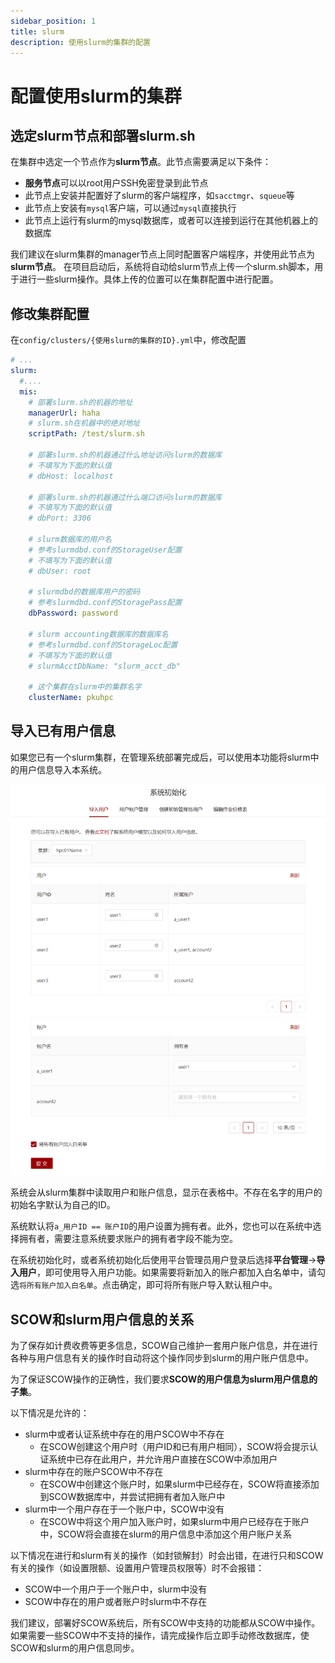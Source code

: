 ```yaml
---
sidebar_position: 1
title: slurm
description: 使用slurm的集群的配置
---
```


# 配置使用slurm的集群

## 选定slurm节点和部署slurm.sh

在集群中选定一个节点作为**slurm节点**。此节点需要满足以下条件：

- **服务节点**可以以root用户SSH免密登录到此节点
- 此节点上安装并配置好了slurm的客户端程序，如`sacctmgr`、`squeue`等
- 此节点上安装有`mysql`客户端，可以通过`mysql`直接执行
- 此节点上运行有slurm的mysql数据库，或者可以连接到运行在其他机器上的数据库

我们建议在slurm集群的manager节点上同时配置客户端程序，并使用此节点为**slurm节点**。
在项目启动后，系统将自动给slurm节点上传一个slurm.sh脚本，用于进行一些slurm操作。具体上传的位置可以在集群配置中进行配置。

## 修改集群配置

在`config/clusters/{使用slurm的集群的ID}.yml`中，修改配置

```yaml title="config/clusters/{使用slurm的集群的集群ID}.yml"
# ...
slurm:
  #....
  mis:
    # 部署slurm.sh的机器的地址
    managerUrl: haha
    # slurm.sh在机器中的绝对地址
    scriptPath: /test/slurm.sh

    # 部署slurm.sh的机器通过什么地址访问slurm的数据库
    # 不填写为下面的默认值
    # dbHost: localhost

    # 部署slurm.sh的机器通过什么端口访问slurm的数据库
    # 不填写为下面的默认值
    # dbPort: 3306

    # slurm数据库的用户名
    # 参考slurmdbd.conf的StorageUser配置
    # 不填写为下面的默认值
    # dbUser: root

    # slurmdbd的数据库用户的密码
    # 参考slurmdbd.conf的StoragePass配置
    dbPassword: password

    # slurm accounting数据库的数据库名
    # 参考slurmdbd.conf的StorageLoc配置
    # 不填写为下面的默认值
    # slurmAcctDbName: "slurm_acct_db"

    # 这个集群在slurm中的集群名字
    clusterName: pkuhpc
```

## 导入已有用户信息

如果您已有一个slurm集群，在管理系统部署完成后，可以使用本功能将slurm中的用户信息导入本系统。

![导入已有用户信息](../init/import-users.png)

系统会从slurm集群中读取用户和账户信息，显示在表格中。不存在名字的用户的初始名字默认为自己的ID。

系统默认将`a_用户ID == 账户ID`的用户设置为拥有者。此外，您也可以在系统中选择拥有者，需要注意系统要求账户的拥有者字段不能为空。

在系统初始化时，或者系统初始化后使用平台管理员用户登录后选择**平台管理**->**导入用户**，即可使用导入用户功能。如果需要将新加入的账户都加入白名单中，请勾选`将所有账户加入白名单`。点击确定，即可将所有账户导入默认租户中。

## SCOW和slurm用户信息的关系

为了保存如计费收费等更多信息，SCOW自己维护一套用户账户信息，并在进行各种与用户信息有关的操作时自动将这个操作同步到slurm的用户账户信息中。

为了保证SCOW操作的正确性，我们要求**SCOW的用户信息为slurm用户信息的子集**。

以下情况是允许的：

- slurm中或者认证系统中存在的用户SCOW中不存在
    - 在SCOW创建这个用户时（用户ID和已有用户相同），SCOW将会提示认证系统中已存在此用户，并允许用户直接在SCOW中添加用户
- slurm中存在的账户SCOW中不存在
    - 在SCOW中创建这个账户时，如果slurm中已经存在，SCOW将直接添加到SCOW数据库中，并尝试把拥有者加入账户中
- slurm中一个用户存在于一个账户中，SCOW中没有
    - 在SCOW中将这个用户加入账户时，如果slurm中用户已经存在于账户中，SCOW将会直接在slurm的用户信息中添加这个用户账户关系

以下情况在进行和slurm有关的操作（如封锁解封）时会出错，在进行只和SCOW有关的操作（如设置限额、设置用户管理员权限等）时不会报错：

- SCOW中一个用户于一个账户中，slurm中没有
- SCOW中存在的用户或者账户时slurm中不存在

我们建议，部署好SCOW系统后，所有SCOW中支持的功能都从SCOW中操作。如果需要一些SCOW中不支持的操作，请完成操作后立即手动修改数据库，使SCOW和slurm的用户信息同步。